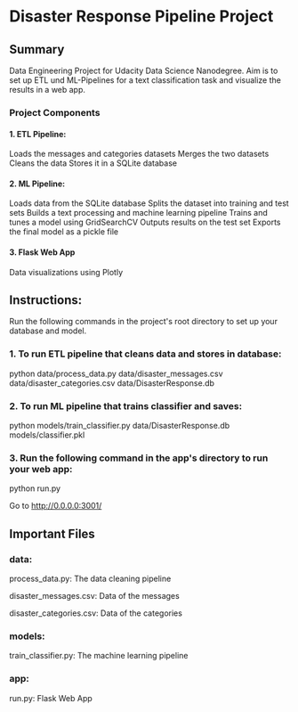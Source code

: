 # Disaster Response Pipeline Project

## Summary
Data Engineering Project for Udacity Data Science Nanodegree. Aim is to set up ETL und ML-Pipelines for a text classification task and visualize the results in a web app.

### Project Components

#### 1. ETL Pipeline:
  Loads the messages and categories datasets
  Merges the two datasets
  Cleans the data
  Stores it in a SQLite database
#### 2. ML Pipeline:
  Loads data from the SQLite database
  Splits the dataset into training and test sets
  Builds a text processing and machine learning pipeline
  Trains and tunes a model using GridSearchCV
  Outputs results on the test set
  Exports the final model as a pickle file
#### 3. Flask Web App
  Data visualizations using Plotly

## Instructions:

Run the following commands in the project's root directory to set up your database and model.

### 1. To run ETL pipeline that cleans data and stores in database:

  python data/process_data.py data/disaster_messages.csv data/disaster_categories.csv data/DisasterResponse.db

### 2. To run ML pipeline that trains classifier and saves:

  python models/train_classifier.py data/DisasterResponse.db models/classifier.pkl

### 3. Run the following command in the app's directory to run your web app:

  python run.py

  Go to http://0.0.0.0:3001/

## Important Files
### data:

process_data.py: The data cleaning pipeline

disaster_messages.csv: Data of the messages

disaster_categories.csv: Data of the categories

### models:

train_classifier.py: The machine learning pipeline 

### app:

run.py: Flask Web App



